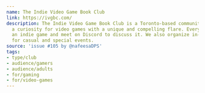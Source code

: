 ```yaml
---
name: The Indie Video Game Book Club
link: https://ivgbc.com/
description: The Indie Video Game Book Club is a Toronto-based community that share
  a curiosity for video games with a unique and compelling flare. Every month we pick
  an indie game and meet on Discord to discuss it. We also organize in-person hangouts
  for casual and special events.
source: 'issue #105 by @nafeesaDPS'
tags:
- type/club
- audience/gamers
- audience/adults
- for/gaming
- for/video-games
---
```


<!-- Community added from GitHub issue #105 -->
